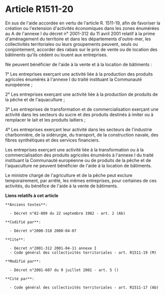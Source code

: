 # Article R1511-20

En sus de l'aide accordée en vertu de l'article R. 1511-19, afin de favoriser la création ou l'extension d'activités
économiques dans les zones énumérées au A de l'annexe I du décret n° 2001-312 du 11 avril 2001 relatif à la prime
d'aménagement du territoire et dans les départements d'outre-mer, les collectivités territoriales ou leurs groupements
peuvent, seuls ou conjointement, accorder des rabais sur le prix de vente ou de location des bâtiments qu'ils cèdent ou
louent aux entreprises.

Ne peuvent bénéficier de l'aide à la vente et à la location de bâtiments :

1° Les entreprises exerçant une activité liée à la production des produits agricoles énumérés à l'annexe I du traité
instituant la Communauté européenne ;

2° Les entreprises exerçant une activité liée à la production de produits de la pêche et de l'aquaculture ;

3° Les entreprises de transformation et de commercialisation exerçant une activité dans les secteurs du sucre et des produits
destinés à imiter ou à remplacer le lait et les produits laitiers ;

4° Les entreprises exerçant leur activité dans les secteurs de l'industrie charbonnière, de la sidérurgie, du transport, de
la construction navale, des fibres synthétiques et des services financiers.

Les entreprises exerçant une activité liée à la transformation ou à la commercialisation des produits agricoles énumérés à
l'annexe I du traité instituant la Communauté européenne ou de produits de la pêche et de l'aquaculture ne peuvent bénéficier
de l'aide à la location de bâtiments.

Le ministre chargé de l'agriculture et de la pêche peut exclure temporairement, par arrêté, les mêmes entreprises, pour
certaines de ces activités, du bénéfice de l'aide à la vente de bâtiments.

**Liens relatifs à cet article**

	**Anciens textes**:

	  - Décret n°82-809 du 22 septembre 1982 - art. 2 (Ab)

	**Codifié par**:

	  - Décret n°2000-318 2000-04-07

	**Cite**:

	  - Décret n°2001-312 2001-04-11 annexe I
	  - Code général des collectivités territoriales - art. R1511-19 (M)

	**Modifié par**:

	  - Décret n°2001-607 du 9 juillet 2001 - art. 5 ()

	**Cité par**:

	  - Code général des collectivités territoriales - art. R1511-17 (Ab)
